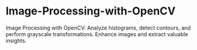 # Image-Processing-with-OpenCV
Image Processing with OpenCV: Analyze histograms, detect contours, and perform grayscale transformations. Enhance images and extract valuable insights.

